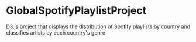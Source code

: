 # GlobalSpotifyPlaylistProject
D3.js project that displays the distribution of Spotify playlists by country and classifies artists by each country's genre
